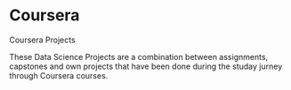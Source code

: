 # Coursera
Coursera Projects 


These Data Science Projects are a combination between assignments, capstones and own projects that have been done during the studay jurney through Coursera courses. 
